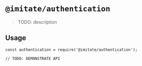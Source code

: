 # `@imitate/authentication`

> TODO: description

## Usage

```
const authentication = require('@imitate/authentication');

// TODO: DEMONSTRATE API
```

